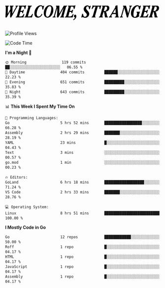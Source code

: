 <div>
  <picture>
    <source media="(prefers-color-scheme: dark)" srcset="./headers/welcome_white.png">
    <img alt="WELCOME, STRANGER" src="./headers/welcome.png" width="500">
  </picture>
</div>

<br>

![Profile Views](https://komarev.com/ghpvc/?username=darleet&color=blue)

<!--START_SECTION:waka-->
![Code Time](http://img.shields.io/badge/Code%20Time-135%20hrs%2051%20mins-blue)

**I'm a Night 🦉** 

```text
🌞 Morning                119 commits         ██░░░░░░░░░░░░░░░░░░░░░░░   06.55 % 
🌆 Daytime                404 commits         ██████░░░░░░░░░░░░░░░░░░░   22.23 % 
🌃 Evening                651 commits         █████████░░░░░░░░░░░░░░░░   35.83 % 
🌙 Night                  643 commits         █████████░░░░░░░░░░░░░░░░   35.39 % 
```


📊 **This Week I Spent My Time On** 

```text
💬 Programming Languages: 
Go                       5 hrs 52 mins       █████████████████░░░░░░░░   66.28 % 
Assembly                 2 hrs 29 mins       ███████░░░░░░░░░░░░░░░░░░   28.19 % 
YAML                     23 mins             █░░░░░░░░░░░░░░░░░░░░░░░░   04.43 % 
Text                     3 mins              ░░░░░░░░░░░░░░░░░░░░░░░░░   00.57 % 
go.mod                   1 min               ░░░░░░░░░░░░░░░░░░░░░░░░░   00.23 % 

🔥 Editors: 
GoLand                   6 hrs 18 mins       ██████████████████░░░░░░░   71.24 % 
VS Code                  2 hrs 33 mins       ███████░░░░░░░░░░░░░░░░░░   28.76 % 

💻 Operating System: 
Linux                    8 hrs 51 mins       █████████████████████████   100.00 % 
```

**I Mostly Code in Go** 

```text
Go                       12 repos            ████████████░░░░░░░░░░░░░   50.00 % 
Roff                     1 repo              █░░░░░░░░░░░░░░░░░░░░░░░░   04.17 % 
HTML                     1 repo              █░░░░░░░░░░░░░░░░░░░░░░░░   04.17 % 
JavaScript               1 repo              █░░░░░░░░░░░░░░░░░░░░░░░░   04.17 % 
Assembly                 1 repo              █░░░░░░░░░░░░░░░░░░░░░░░░   04.17 % 
```




<!--END_SECTION:waka-->
